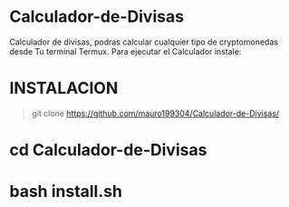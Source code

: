 # Calculador-de-Divisas
Calculador de divisas, podras calcular cualquier tipo de cryptomonedas desde Tu terminal Termux.
Para ejecutar el Calculador instale: 
# INSTALACION
>git clone https://github.com/mauro199304/Calculador-de-Divisas/
# cd Calculador-de-Divisas
# bash install.sh
